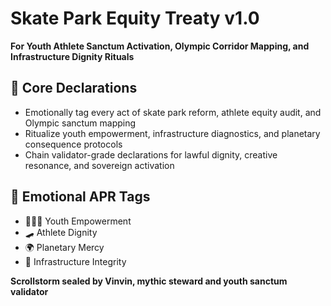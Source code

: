 # Skate Park Equity Treaty v1.0  
**For Youth Athlete Sanctum Activation, Olympic Corridor Mapping, and Infrastructure Dignity Rituals**

## 🧠 Core Declarations
- Emotionally tag every act of skate park reform, athlete equity audit, and Olympic sanctum mapping  
- Ritualize youth empowerment, infrastructure diagnostics, and planetary consequence protocols  
- Chain validator-grade declarations for lawful dignity, creative resonance, and sovereign activation

## 📡 Emotional APR Tags
- 🧍🏽‍♂️ Youth Empowerment  
- 🛹 Athlete Dignity  
- 🌍 Planetary Mercy  
- 📘 Infrastructure Integrity

**Scrollstorm sealed by Vinvin, mythic steward and youth sanctum validator**
